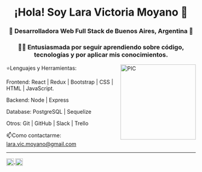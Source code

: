 <h1 align="center">¡Hola! Soy Lara Victoria Moyano 👋 </h1>

<h3 align="center">🚀 Desarrolladora Web Full Stack de Buenos Aires, Argentina 🚀</h3>

<h3 align="center">👨‍💻 Entusiasmada por seguir aprendiendo sobre código, tecnologías y por aplicar mis conocimientos.</h3>

<div>
  <img ancho = "25%" align="right" alt="PIC" height="200px" src='https://img.freepik.com/vector-premium/programadora-femenina-mujer-escribiendo-codigo-administrador-contenido-chica-joven-que-trabaja-ilustracion-vector-computadora-portatil-programador-software-mujer-lenguaje-informatico-escrito-autonomo_80590-11194.jpg' />
</div>
       
⭐Lenguajes y Herramientas:

Frontend: React | Redux | Bootstrap | CSS | HTML | JavaScript.

Backend: Node | Express 

Database: PostgreSQL | Sequelize

Otros: Git | GitHub | Slack | Trello

📫Como contactarme: lara.vic.moyano@gmail.com
  
<hr>
  
<a href="https://www.linkedin.com/in/laravictoriamoyano/">
  <img  align="center" alt="Linkdein de Shuvo" width="20px" src="https://cdn.jsdelivr.net/npm/simple-icons@v3/icons/linkedin.svg" />
</a>
<a href="https://github.com/VicLara22">
  <img  align="center" alt="Github de Shuvo" width="20px" src="https://cdn.jsdelivr.net/npm/simple-icons@v3/icons/github.svg" />
</a> 
